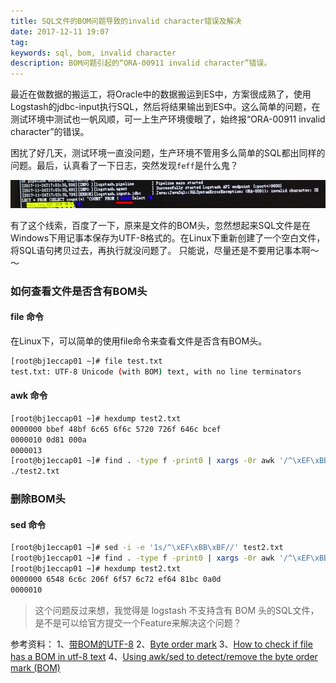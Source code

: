 ```yaml
---
title: SQL文件的BOM问题导致的invalid character错误及解决
date: 2017-12-11 19:07
tag: 
keywords: sql, bom, invalid character
description: BOM问题引起的“ORA-00911 invalid character”错误。
---
```


最近在做数据的搬运工，将Oracle中的数据搬运到ES中，方案很成熟了，使用Logstash的jdbc-input执行SQL，然后将结果输出到ES中。这么简单的问题，在测试环境中测试也一帆风顺，可一上生产环境傻眼了，始终报“ORA-00911 invalid character”的错误。

困扰了好几天，测试环境一直没问题，生产环境不管用多么简单的SQL都出同样的问题。最后，认真看了一下日志，突然发现```feff```是什么鬼？

![](./20171211-error-caused-by-bom/39469-20171211190608665-1739088994.png)

有了这个线索，百度了一下，原来是文件的BOM头，忽然想起来SQL文件是在Windows下用记事本保存为UTF-8格式的。在Linux下重新创建了一个空白文件，将SQL语句拷贝过去，再执行就没问题了。
只能说，尽量还是不要用记事本啊～～

### 如何查看文件是否含有BOM头

#### file 命令
在Linux下，可以简单的使用file命令来查看文件是否含有BOM头。
```bash
[root@bj1eccap01 ~]# file test.txt 
test.txt: UTF-8 Unicode (with BOM) text, with no line terminators
```

#### awk 命令
```bash
[root@bj1eccap01 ~]# hexdump test2.txt 
0000000 bbef 48bf 6c65 6f6c 5720 726f 646c bcef
0000010 0d81 000a                              
0000013
[root@bj1eccap01 ~]# find . -type f -print0 | xargs -0r awk '/^\xEF\xBB\xBF/ {print FILENAME} {nextfile}'
./test2.txt
```

### 删除BOM头

#### sed 命令
```bash
[root@bj1eccap01 ~]# sed -i -e '1s/^\xEF\xBB\xBF//' test2.txt 
[root@bj1eccap01 ~]# find . -type f -print0 | xargs -0r awk '/^\xEF\xBB\xBF/ {print FILENAME} {nextfile}'
[root@bj1eccap01 ~]# hexdump test2.txt 
0000000 6548 6c6c 206f 6f57 6c72 ef64 81bc 0a0d
0000010
```
> 这个问题反过来想，我觉得是 logstash 不支持含有 BOM 头的SQL文件，是不是可以给官方提交一个Feature来解决这个问题？

参考资料：
1、[带BOM的UTF-8](https://www.zhihu.com/question/20167122)
2、[Byte order mark](https://en.wikipedia.org/wiki/Byte_order_mark)
3、[How to check if file has a BOM in utf-8 text](https://unix.stackexchange.com/questions/170775/how-to-check-if-file-has-a-bom-in-utf-8-text)
4、[Using awk/sed to detect/remove the byte order mark (BOM)](http://muzso.hu/2011/11/08/using-awk-sed-to-detect-remove-the-byte-order-mark-bom)

